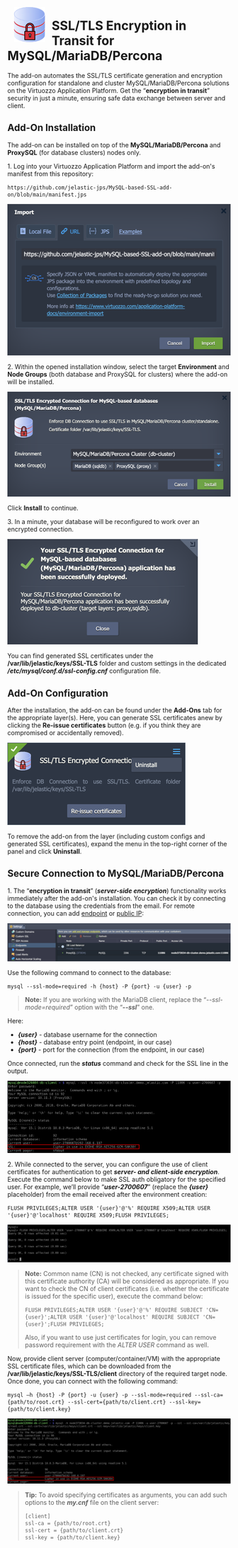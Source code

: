 <p align="center">
<img style="padding: 0 15px; float: left;" src="images/mysql-based-ssl-addon.svg" width="70">
</p>

# SSL/TLS Encryption in Transit for MySQL/MariaDB/Percona

The add-on automates the SSL/TLS certificate generation and encryption configuration for standalone and cluster MySQL/MariaDB/Percona solutions on the Virtuozzo Application Platform. Get the “**encryption in transit**” security in just a minute, ensuring safe data exchange between server and client.


## Add-On Installation

The add-on can be installed on top of the **MySQL/MariaDB/Percona** and **ProxySQL** (for database clusters) nodes only.

1\. Log into your Virtuozzo Application Platform and import the add-on's manifest from this repository:

```
https://github.com/jelastic-jps/MySQL-based-SSL-add-on/blob/main/manifest.jps
```

![import SSL add-on](images/01-import-ssl-addon.png)

2\. Within the opened installation window, select the target **Environment** and **Node Groups** (both database and ProxySQL for clusters) where the add-on will be installed.

![install MySQL SSL add-on](images/02-install-mysql-ssl-addon.png)

Click **Install** to continue.

3\. In a minute, your database will be reconfigured to work over an encrypted connection.

![SSL add-on installed](images/03-ssl-addon-installed.png)

You can find generated SSL certificates under the **/var/lib/jelastic/keys/SSL-TLS** folder and custom settings in the dedicated ***/etc/mysql/conf.d/ssl-config.cnf*** configuration file.


## Add-On Configuration

After the installation, the add-on can be found under the **Add-Ons** tab for the appropriate layer(s). Here, you can generate SSL certificates anew by clicking the **Re-issue certificates** button (e.g. if you think they are compromised or accidentally removed).

![configure MySQL SSL add-on](images/04-configure-mysql-ssl-addon.png)

To remove the add-on from the layer (including custom configs and generated SSL certificates), expand the menu in the top-right corner of the panel and click **Uninstall**.


## Secure Connection to MySQL/MariaDB/Percona

1\. The “**encryption in transit**” (***server-side encryption***) functionality works immediately after the add-on's installation. You can check it by connecting to the database using the credentials from the email. For remote connection, you can add [endpoint](https://www.virtuozzo.com/application-platform-docs/endpoints/) or [public IP](https://www.virtuozzo.com/application-platform-docs/public-ip/):

![database endpoint](images/05-database-endpoint.png)

Use the following command to connect to the database:

```
mysql --ssl-mode=required -h {host} -P {port} -u {user} -p
```

> **Note:** If you are working with the MariaDB client, replace the “*-\-ssl-mode=required*” option with the “***-\-ssl***” one.

Here:

- ***{user}*** - database username for the connection
- ***{host}*** - database entry point (endpoint, in our case)
- ***{port}*** - port for the connection (from the endpoint, in our case)

Once connected, run the ***status*** command and check for the SSL line in the output.

![MySQL remote connection with SSL](images/06-mysql-remote-connection-with-ssl.png)

2\. While connected to the server, you can configure the use of client certificates for authentication to get ***server- and client-side encryption***. Execute the command below to make SSL auth obligatory for the specified user. For example, we’ll provide “***user-2700607***” (replace the ***{user}*** placeholder) from the email received after the environment creation:

```
FLUSH PRIVILEGES;ALTER USER '{user}'@'%' REQUIRE X509;ALTER USER '{user}'@'localhost' REQUIRE X509;FLUSH PRIVILEGES;
```

![alter user command](images/07-alter-user-command.png)

> **Note:** Common name (CN) is not checked, any certificate signed with this certificate authority (CA) will be considered as appropriate. If you want to check the CN of client certificates (i.e. whether the certificate is issued for the specific user), execute the command below:
> 
> ```
> FLUSH PRIVILEGES;ALTER USER '{user}'@'%' REQUIRE SUBJECT 'CN={user}';ALTER USER '{user}'@'localhost' REQUIRE SUBJECT 'CN={user}';FLUSH PRIVILEGES;
> ```
> 
> Also, if you want to use just certificates for login, you can remove password requirement with the *ALTER USER* command as well.

Now, provide client server (computer/container/VM) with the appropriate SSL certificate files, which can be downloaded from the **/var/lib/jelastic/keys/SSL-TLS/client** directory of the required target node. Once done, you can connect with the following command:

```
mysql –h {host} -P {port} -u {user} -p --ssl-mode=required --ssl-ca={path/to/root.crt} --ssl-cert={path/to/client.crt} --ssl-key={path/to/client.key}
```

![SSL connection with client certificates](images/08-ssl-connection-with-client-certificates.png)

> **Tip:** To avoid specifying certificates as arguments, you can add such options to the ***my.cnf*** file on the client server:
> 
> ```
> [client]
> ssl-ca = {path/to/root.crt}
> ssl-cert = {path/to/client.crt}
> ssl-key = {path/to/client.key}
> ```